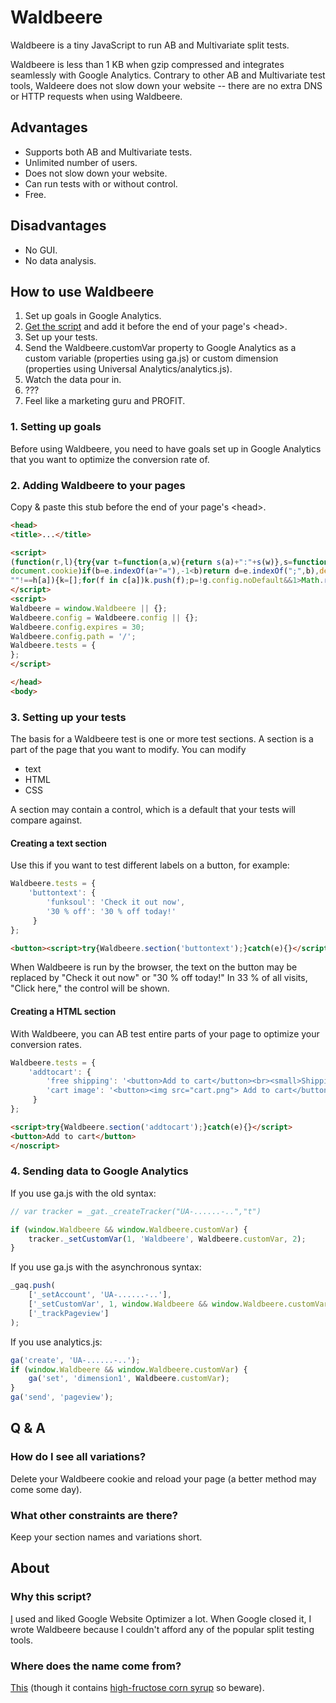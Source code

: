 # Waldbeere

Waldbeere is a tiny JavaScript to run AB and Multivariate split tests.

Waldbeere is less than 1 KB when gzip compressed and integrates seamlessly with Google Analytics. Contrary to other AB and Multivariate test tools, Waldeere does not slow down your website -- there are no extra DNS or HTTP requests when using Waldbeere.

## Advantages

* Supports both AB and Multivariate tests.
* Unlimited number of users.
* Does not slow down your website.
* Can run tests with or without control.
* Free.

## Disadvantages

* No GUI.
* No data analysis.

## How to use Waldbeere

1. Set up goals in Google Analytics.
2. [Get the script](waldbeere.min.js) and add it before the end of your page's &lt;head&gt;.
3. Set up your tests.
4. Send the Waldbeere.customVar property to Google Analytics as a custom variable (properties using ga.js) or custom dimension (properties using Universal Analytics/analytics.js).
5. Watch the data pour in.
6. ???
7. Feel like a marketing guru and PROFIT.

### 1. Setting up goals

Before using Waldbeere, you need to have goals set up in Google Analytics that you want to optimize the conversion rate of.

### 2. Adding Waldbeere to your pages

Copy & paste this stub before the end of your page's &lt;head&gt;.

```HTML
<head>
<title>...</title>
```

```HTML
<script>
(function(r,l){try{var t=function(a,w){return s(a)+":"+s(w)},s=function(a){n.lastIndex=0;return n.test(a)?'"'+a.replace(n,function(a){var b=x[a];return"string"===typeof b?b:"\\u"+("0000"+a.charCodeAt(0).toString(16)).slice(-4)})+'"':'"'+a+'"'},u=function(a,c,b){var e,d;if("undefined"!=typeof c){b=b||{};null===c&&(c="");e=b.path;if(b=b.expires)d=new Date,d.setTime(d.getTime()+864E5*b),d="; expires="+d.toUTCString();document.cookie=[a,"=",encodeURIComponent(c),e?"; path="+e:"",d||""].join("")}else if(e=
document.cookie)if(b=e.indexOf(a+"="),-1<b)return d=e.indexOf(";",b),decodeURIComponent(e.substring(b+a.length+1,0>d?e.length:d))},n=/[\\\"\x00-\x1f\x7f-\x9f\u00ad\u0600-\u0604\u070f\u17b4\u17b5\u200c-\u200f\u2028-\u202f\u2060-\u206f\ufeff\ufff0-\uffff]/g,x={"\b":"\\b","\t":"\\t","\n":"\\n","\f":"\\f","\r":"\\r",'"':'\\"',"\\":"\\\\"},g=r[l]=r[l]||{},c,h={},m=[],a,f,k,p,q,v=function(){c=g.tests;if(a=u(l))for(a in q=eval("({"+a+"})"),q)f=q[a],!c[a]||!c[a][f]&&f||(h[a]=c[a][f]||"",m.push(t(a,f)));for(a in c)if(!h[a]&&
""!==h[a]){k=[];for(f in c[a])k.push(f);p=!g.config.noDefault&&1>Math.random()*(k.length+1)?"":k[Math.floor(Math.random()*k.length)];h[a]=c[a][p];m.push(t(a,p))}m.sort();g.customVar=m.join(",");u(l,g.customVar,g.config)};g.section=function(a){v();v=eval;h[a]&&document.write(h[a]+"<noscript>")}}catch(y){}})(window,"Waldbeere");
</script>
<script>
Waldbeere = window.Waldbeere || {};
Waldbeere.config = Waldbeere.config || {};
Waldbeere.config.expires = 30;
Waldbeere.config.path = '/';
Waldbeere.tests = {
};
</script>
```

```HTML
</head>
<body>
```

### 3. Setting up your tests

The basis for a Waldbeere test is one or more test sections. A section is a part of the page that you want to modify. You can modify

* text
* HTML
* CSS

A section may contain a control, which is a default that your tests will compare against.

#### Creating a text section

Use this if you want to test different labels on a button, for example:

```javascript
Waldbeere.tests = {
    'buttontext': {
        'funksoul': 'Check it out now',
        '30 % off': '30 % off today!'
     }
};
```

```HTML
<button><script>try{Waldbeere.section('buttontext');}catch(e){}</script>Click here</noscript></button>
```

When Waldbeere is run by the browser, the text on the button may be replaced by "Check it out now" or "30 % off today!" In 33 % of all visits, "Click here," the control will be shown.

#### Creating a HTML section

With Waldbeere, you can AB test entire parts of your page to optimize your conversion rates.

```javascript
Waldbeere.tests = {
    'addtocart': {
        'free shipping': '<button>Add to cart</button><br><small>Shipping is free</small>',
        'cart image': '<button><img src="cart.png"> Add to cart</button>'
     }
};
```

```HTML
<script>try{Waldbeere.section('addtocart');}catch(e){}</script>
<button>Add to cart</button>
</noscript>
```

### 4. Sending data to Google Analytics

If you use ga.js with the old syntax:

```javascript
// var tracker = _gat._createTracker("UA-......-..","t")

if (window.Waldbeere && window.Waldbeere.customVar) {
    tracker._setCustomVar(1, 'Waldbeere', Waldbeere.customVar, 2);
}
```

If you use ga.js with the asynchronous syntax:

```javascript
_gaq.push(
    ['_setAccount', 'UA-......-..'],
    ['_setCustomVar', 1, window.Waldbeere && window.Waldbeere.customVar ? 'Waldbeere' : null, window.Waldbeere && window.Waldbeere.customVar ? window.Waldbeere.customVar : null, 2 ],
    ['_trackPageview']
);
```

If you use analytics.js:

```javascript
ga('create', 'UA-......-..');
if (window.Waldbeere && window.Waldbeere.customVar) {
    ga('set', 'dimension1', Waldbeere.customVar);
}
ga('send', 'pageview');
```

## Q & A

### How do I see all variations?

Delete your Waldbeere cookie and reload your page (a better method may come some day).

### What other constraints are there?

Keep your section names and variations short.

## About

### Why this script?

[I](http://johannburkard.de) used and liked Google Website Optimizer a lot. When Google closed it, I wrote Waldbeere because I couldn't afford any of the popular split testing tools.

### Where does the name come from?

[This](http://www.adelholzener.de/eistee/#product-1499) (though it contains [high-fructose corn syrup](https://www.youtube.com/watch?v=dBnniua6-oM) so beware).